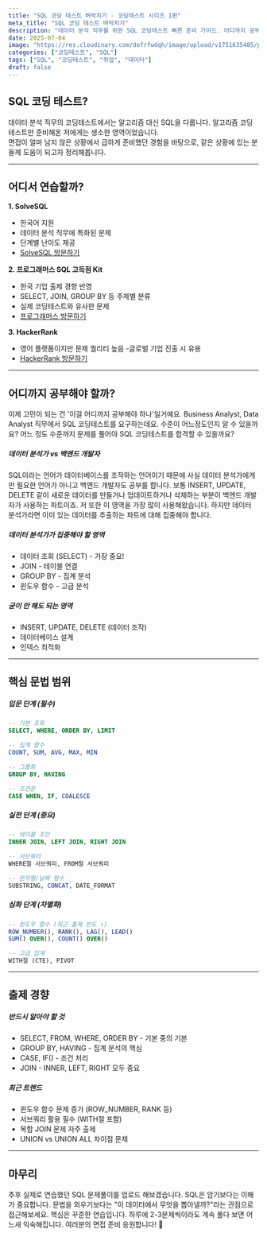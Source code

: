 ```yaml
---
title: "SQL 코딩 테스트 벼락치기 - 코딩테스트 시리즈 1편"
meta_title: "SQL 코딩 테스트 벼락치기"
description: "데이터 분석 직무를 위한 SQL 코딩테스트 빠른 준비 가이드. 어디까지 공부해야 하는지, 어떤 문법이 중요한지 실전 경험을 바탕으로 정리했습니다."
date: 2025-07-04
image: "https://res.cloudinary.com/dofrfwdqh/image/upload/v1751635485/post-2-thumbnail.png"
categories: ["코딩테스트", "SQL"]
tags: ["SQL", "코딩테스트", "취업", "데이터"]
draft: false
---
```


## SQL 코딩 테스트?
데이터 분석 직무의 코딩테스트에서는 알고리즘 대신 SQL을 다룹니다. 알고리즘 코딩테스트만 준비해온 저에게는 생소한 영역이었습니다. <br />
면접이 얼마 남지 않은 상황에서 급하게 준비했던 경험을 바탕으로, 같은 상황에 있는 분들께 도움이 되고자 정리해봅니다.

---

## 어디서 연습할까?
**1. SolveSQL**
- 한국어 지원
- 데이터 분석 직무에 특화된 문제
- 단계별 난이도 제공
- [SolveSQL 방문하기](https://solvesql.com/)

**2. 프로그래머스 SQL 고득점 Kit**
- 한국 기업 출제 경향 반영
- SELECT, JOIN, GROUP BY 등 주제별 분류
- 실제 코딩테스트와 유사한 문제
- [프로그래머스 방문하기](https://www.hackerrank.com/)

**3. HackerRank**
- 영어 플랫폼이지만 문제 퀄리티 높음
-글로벌 기업 진출 시 유용
- [HackerRank 방문하기](https://school.programmers.co.kr/learn/challenges?tab=sql_practice_kit)

---

## 어디까지 공부해야 할까?
이제 고민이 되는 건 '이걸 어디까지 공부해야 하나'일거예요.
Business Analyst, Data Analyst 직무에서 SQL 코딩테스트를 요구하는데요. 수준이 어느정도인지 알 수 있을까요? 어느 정도 수준까지 문제를 풀어야 SQL 코딩테스트를 합격할 수 있을까요?

<h5 class="mt-8 mb-2"> 데이터 분석가 vs 백엔드 개발자 </h5>
SQL이라는 언어가 데이터베이스를 조작하는 언어이기 때문에 사실 데이터 분석가에게만 필요한 언어가 아니고 백엔드 개발자도 공부를 합니다. 보통 INSERT, UPDATE, DELETE 같이 새로운 데이터를 만들거나 업데이트하거나 삭제하는 부분이 백엔드 개발자가 사용하는 파트이죠. 저 또한 이 영역을 가장 많이 사용해왔습니다. 하지만 데이터 분석가라면 이미 있는 데이터를 추출하는 파트에 대해 집중해야 합니다.

<h5 class="mt-8 mb-0"> 데이터 분석가가 집중해야 할 영역 </h5>

- 데이터 조회 (SELECT) - 가장 중요!
- JOIN - 테이블 연결
- GROUP BY - 집계 분석
- 윈도우 함수 - 고급 분석


<h5 class="mt-8 mb-0"> 굳이 안 해도 되는 영역 </h5>

- INSERT, UPDATE, DELETE (데이터 조작)
- 데이터베이스 설계
- 인덱스 최적화

---

## 핵심 문법 범위

<h5 class="mt-8 mb-0"> 입문 단계 (필수) </h5>

```sql
-- 기본 조회
SELECT, WHERE, ORDER BY, LIMIT

-- 집계 함수  
COUNT, SUM, AVG, MAX, MIN

-- 그룹화
GROUP BY, HAVING

-- 조건문
CASE WHEN, IF, COALESCE
```

<h5 class="mt-15 mb-0"> 실전 단계 (중요) </h5>

```sql
-- 테이블 조인
INNER JOIN, LEFT JOIN, RIGHT JOIN

-- 서브쿼리
WHERE절 서브쿼리, FROM절 서브쿼리

-- 문자열/날짜 함수
SUBSTRING, CONCAT, DATE_FORMAT
```

<h5 class="mt-15 mb-0"> 심화 단계 (차별화) </h5>

```sql
-- 윈도우 함수 (최근 출제 빈도 ↑)
ROW_NUMBER(), RANK(), LAG(), LEAD()
SUM() OVER(), COUNT() OVER()

-- 고급 집계
WITH절 (CTE), PIVOT
```

---

## 출제 경향

<h5 class="mt-8 mb-0">반드시 알아야 할 것</h5>

- SELECT, FROM, WHERE, ORDER BY - 기본 중의 기본
- GROUP BY, HAVING - 집계 분석의 핵심
- CASE, IF() - 조건 처리
- JOIN - INNER, LEFT, RIGHT 모두 중요

<h5 class="mt-8 mb-0">최근 트렌드</h5>

- 윈도우 함수 문제 증가 (ROW_NUMBER, RANK 등)
- 서브쿼리 활용 필수 (WITH절 포함)
- 복합 JOIN 문제 자주 출제
- UNION vs UNION ALL 차이점 문제

---

## 마무리
추후 실제로 연습했던 SQL 문제풀이를 업로드 해보겠습니다.
SQL은 암기보다는 이해가 중요합니다. 문법을 외우기보다는 "이 데이터에서 무엇을 뽑아낼까?"라는 관점으로 접근해보세요.
핵심은 꾸준한 연습입니다. 하루에 2-3문제씩이라도 계속 풀다 보면 어느새 익숙해집니다.
여러분의 면접 준비 응원합니다! 🚀

